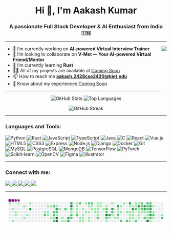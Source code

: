 <h1 align="center">Hi 👋, I'm Aakash Kumar</h1>
<h3 align="center">A passionate Full Stack Developer & AI Enthusiast from India 🇮🇳</h3>

---

<img align="right" height="150" src="https://user-images.githubusercontent.com/55389276/140866485-8fb1c876-9a8f-4d6a-98dc-08c4981eaf70.gif"/>

- 🔭 I’m currently working on **AI-powered Virtual Interview Trainer**
- 👯 I’m looking to collaborate on **V-Met — Your AI-powered Virtual Friend/Mentor**
- 🌱 I’m currently learning **Rust**
- 👨‍💻 All of my projects are available at [Coming Soon](#)
- 📫 How to reach me **aakash.2428cse2420@kiet.edu**
- 📄 Know about my experiences [Coming Soon](#)

---

<div align="center">
  <img src="https://github-readme-stats.vercel.app/api?username=aakashkumargit&show_icons=true&include_all_commits=true&count_private=true&theme=dracula" height="150" alt="GitHub Stats" />
  <img src="https://github-readme-stats.vercel.app/api/top-langs?username=aakashkumargit&layout=compact&langs_count=6&theme=dracula" height="150" alt="Top Languages" />
</div>

<p align="center">
  <img src="https://github-readme-streak-stats.herokuapp.com/?user=aakashkumargit&theme=dracula" alt="GitHub Streak" />
</p>

---

<h3 align="left">Languages and Tools:</h3>

<div align="left">
  <!-- Programming Languages -->
  <img src="https://cdn.jsdelivr.net/gh/devicons/devicon/icons/python/python-original.svg" height="30" alt="Python" />
  <img src="https://cdn.jsdelivr.net/gh/devicons/devicon/icons/rust/rust-plain.svg" height="30" alt="Rust" />
  <img src="https://cdn.jsdelivr.net/gh/devicons/devicon/icons/javascript/javascript-original.svg" height="30" alt="JavaScript" />
  <img src="https://cdn.jsdelivr.net/gh/devicons/devicon/icons/typescript/typescript-original.svg" height="30" alt="TypeScript" />
  <img src="https://cdn.jsdelivr.net/gh/devicons/devicon/icons/java/java-original.svg" height="30" alt="Java" />
  <img src="https://cdn.jsdelivr.net/gh/devicons/devicon/icons/c/c-original.svg" height="30" alt="C" />
  
  <!-- Frontend -->
  <img src="https://cdn.jsdelivr.net/gh/devicons/devicon/icons/react/react-original.svg" height="30" alt="React" />
  <img src="https://cdn.jsdelivr.net/gh/devicons/devicon/icons/vuejs/vuejs-original-wordmark.svg" height="30" alt="Vue.js" />
  <img src="https://cdn.jsdelivr.net/gh/devicons/devicon/icons/html5/html5-original.svg" height="30" alt="HTML5" />
  <img src="https://cdn.jsdelivr.net/gh/devicons/devicon/icons/css3/css3-original.svg" height="30" alt="CSS3" />

  <!-- Backend & Tools -->
  <img src="https://cdn.jsdelivr.net/gh/devicons/devicon/icons/express/express-original-wordmark.svg" height="30" alt="Express" />
  <img src="https://cdn.jsdelivr.net/gh/devicons/devicon/icons/nodejs/nodejs-original-wordmark.svg" height="30" alt="Node.js" />
  <img src="https://cdn.jsdelivr.net/gh/devicons/devicon/icons/django/django-original.svg" height="30" alt="Django" />
  <img src="https://cdn.jsdelivr.net/gh/devicons/devicon/icons/docker/docker-original-wordmark.svg" height="30" alt="Docker" />
  <img src="https://cdn.jsdelivr.net/gh/devicons/devicon/icons/git/git-original.svg" height="30" alt="Git" />
  <img src="https://cdn.jsdelivr.net/gh/devicons/devicon/icons/mysql/mysql-original-wordmark.svg" height="30" alt="MySQL" />
  <img src="https://cdn.jsdelivr.net/gh/devicons/devicon/icons/postgresql/postgresql-original-wordmark.svg" height="30" alt="PostgreSQL" />
  <img src="https://cdn.jsdelivr.net/gh/devicons/devicon/icons/mongodb/mongodb-original-wordmark.svg" height="30" alt="MongoDB" />

  <!-- AI/ML -->
  <img src="https://www.vectorlogo.zone/logos/tensorflow/tensorflow-icon.svg" height="30" alt="TensorFlow" />
  <img src="https://www.vectorlogo.zone/logos/pytorch/pytorch-icon.svg" height="30" alt="PyTorch" />
  <img src="https://upload.wikimedia.org/wikipedia/commons/0/05/Scikit_learn_logo_small.svg" height="30" alt="Scikit-learn" />
  <img src="https://cdn.jsdelivr.net/gh/devicons/devicon/icons/opencv/opencv-original.svg" height="30" alt="OpenCV" />

  <!-- Design -->
  <img src="https://www.vectorlogo.zone/logos/figma/figma-icon.svg" height="30" alt="Figma" />
  <img src="https://www.vectorlogo.zone/logos/adobe_illustrator/adobe_illustrator-icon.svg" height="30" alt="Illustrator" />
</div>

---

<h3 align="left">Connect with me:</h3>

<div align="left">
  <a href="https://www.linkedin.com/in/aakash-kumar-6a3222314" target="_blank">
    <img src="https://img.shields.io/static/v1?message=LinkedIn&logo=linkedin&label=&color=0077B5&logoColor=white&style=for-the-badge" height="35" />
  </a>
  <a href="https://www.instagram.com/_aakash_000__/" target="_blank">
    <img src="https://img.shields.io/static/v1?message=Instagram&logo=instagram&label=&color=E4405F&logoColor=white&style=for-the-badge" height="35" />
  </a>
  <a href="https://www.youtube.com/@aakashkumar-gj2cm" target="_blank">
    <img src="https://img.shields.io/static/v1?message=YouTube&logo=youtube&label=&color=FF0000&logoColor=white&style=for-the-badge" height="35" />
  </a>
  <a href="https://www.leetcode.com/aakashkumar1" target="_blank">
    <img src="https://img.shields.io/static/v1?message=LeetCode&logo=leetcode&label=&color=FFA116&logoColor=white&style=for-the-badge" height="35" />
  </a>
  <a href="mailto:aakash.2428cse2420@kiet.edu">
    <img src="https://img.shields.io/static/v1?message=Gmail&logo=gmail&label=&color=D14836&logoColor=white&style=for-the-badge" height="35" />
  </a>
</div>

---

<p align="center">
  <img src="https://raw.githubusercontent.com/Platane/snk/output/github-contribution-grid-snake.gif" alt="Snake animation" />
</p>
